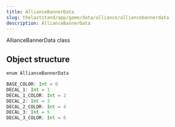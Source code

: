 ```yaml
---
title: AllianceBannerData
slug: thelaststand/app/game/data/alliance/alliancebannerdata
description: AllianceBannerData
---
```


AllianceBannerData class

## Object structure

```scala
enum AllianceBannerData

BASE_COLOR: Int = 0
DECAL_1: Int = 1
DECAL_1_COLOR: Int = 2
DECAL_2: Int = 3
DECAL_2_COLOR: Int = 4
DECAL_3: Int = 5
DECAL_3_COLOR: Int = 6

```
